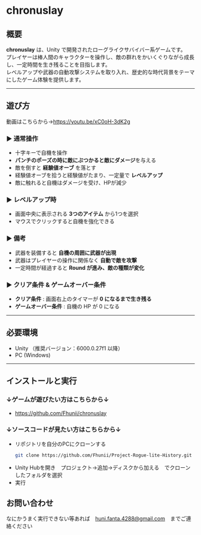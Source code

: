 # chronuslay

## 概要
**chronuslay** は、Unity で開発されたローグライクサバイバー系ゲームです。  
プレイヤーは棒人間のキャラクターを操作し、敵の群れをかいくぐりながら成長し、一定時間を生き残ることを目指します。  
レベルアップや武器の自動攻撃システムを取り入れ、歴史的な時代背景をテーマにしたゲーム体験を提供します。  

---

## 遊び方
動画はこちらから→https://youtu.be/xC0oH-3dK2g

### ▶ 通常操作
- 十字キーで自機を操作  
- **パンチのポーズの時に敵にぶつかると敵にダメージ**を与える  
- 敵を倒すと **経験値オーブ** を落とす  
- 経験値オーブを拾うと経験値がたまり、一定量で **レベルアップ**  
- 敵に触れると自機はダメージを受け、HPが減少  

### ▶ レベルアップ時
- 画面中央に表示される **3つのアイテム** から1つを選択  
- マウスでクリックすると自機を強化できる  

### ▶ 備考
- 武器を装備すると **自機の周囲に武器が出現**  
- 武器はプレイヤーの操作に関係なく **自動で敵を攻撃**  
- 一定時間が経過すると **Round が進み、敵の種類が変化**  

### ▶ クリア条件 & ゲームオーバー条件
- **クリア条件** : 画面右上のタイマーが **0 になるまで生き残る**  
- **ゲームオーバー条件** : 自機の HP が 0 になる  

---

## 必要環境
- Unity （推奨バージョン：6000.0.27f1 以降）  
- PC (Windows)  

---

## インストールと実行
### **↓ゲームが遊びたい方はこちらから↓**
- https://github.com/Fhunii/chronuslay

### **↓ソースコードが見たい方はこちらから↓**
- リポジトリを自分のPCにクローンする
   ```bash
   git clone https://github.com/Fhunii/Project-Rogue-lite-History.git
- Unity Hubを開き　プロジェクト→追加→ディスクから加える　でクローンしたフォルダを選択
- 実行

## お問い合わせ
   なにかうまく実行できない等あれば　huni.fanta.4288@gmail.com　までご連絡ください
